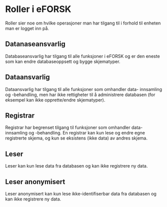 # Roller i eFORSK

Roller sier noe om hvilke operasjoner man har tilgang til i forhold til enheten man er logget inn på.

## Datanaseansvarlig
Databaseansvarlig har tilgang til alle funksjoner i eFORSK og er den eneste som kan endre databaseoppsett og bygge skjematyper.

## Dataansvarlig
Dataansvarlig har tilgang til alle funksjoner som omhandler data- innsamling og -behandling, men har ikke rettigheter til å administrere databasen (for eksempel kan ikke opprette/endre skjematyper). 

## Registrar
Registrar har begrenset tilgang til funksjoner som omhandler data- innsamling og -behandling. En registrar kan kun lese og endre egne registrerte skjema, og kun se eksistens (ikke data) av andres skjema. 

## Leser
Leser kan kun lese data fra databasen og kan ikke registrere ny data. 

## Leser anonymisert
Leser anonymisert kan kun lese ikke-identifiserbar data fra databasen og kan ikke registrere ny data.
